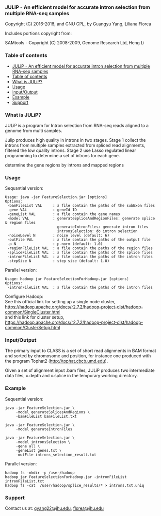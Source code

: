 ### <a name="julip"></a> JULiP - An efficient model for accurate intron selection from multiple RNA-seq samples

Copyright (C) 2016-2018, and GNU GPL, by Guangyu Yang, Liliana Florea

Includes portions copyright from:

SAMtools - Copyright (C) 2008-2009, Genome Research Ltd, Heng Li


### <a name="table-of-contents"></a> Table of contents

- [JULiP - An efficient model for accurate intron selection from multiple RNA-seq samples](#julip)  
- [Table of contents](#table-of-contents)  
- [What is JULiP?](#what-is-julip)  
- [Usage](#usage)  
- [Input/Output](#inputoutput)  
- [Example](#example)   
- [Support](#support)  


### <a name="what-is-julip"></a> What is JULiP?

JULiP is a program for Intron selection from RNA-seq reads aligned to a genome from multi samples. 

Julip produces high quality in introns in two stages. Stage 1 collect the introns from multiple samples extracted from spliced read alignments, filtered the low quality introns. Stage 2 use Lasso regulated linear programming to determine a set of introns for each gene.

determine the gene regions by introns and mapped regions


### <a name="usage"></a> Usage

Sequantial version:  
```
Usage: java -jar FeatureSelection.jar [options]  
Options:  
 -bamFileList VAL     : a file contain the paths of the subExon files  
 -gene VAL            : geneId ID  
 -geneList VAL        : a file contain the gene names  
 -model VAL           : generateSpliceAndRegionFiles: generate splice & region files  
                        generateIntronFiles: generate intron files  
                        intronsSelection: do intron selection  
 -noiseLevel N        : noise level (default: 6)  
 -outFile VAL         : a file contain the paths of the output file  
 -p N                 : p-norm (default: 1.0)  
 -regionFileList VAL  : a file contain the paths of the region files  
 -spliceFileList VAL  : a file contain the paths of the splice files 
 -intronFileList VAL  : a file contain the paths of the intron files  
 -stepSize N          : step size (default: 1.0)  
```
Parallel version:  
```
Usage: hadoop jar FeatureSelectionForHadoop.jar [options]  
Options:  
 -intronFileList VAL  : a file contain the paths of the intron files  
```
Configure Hadoop:  
See this official link for setting up a single node cluster,  
https://hadoop.apache.org/docs/r2.7.2/hadoop-project-dist/hadoop-common/SingleCluster.html  
and this link for cluster setup,  
https://hadoop.apache.org/docs/r2.7.2/hadoop-project-dist/hadoop-common/ClusterSetup.html  

### <a name="inputoutput"></a> Input/Output  
The primary input to CLASS is a set of short read alignments in BAM format and sorted by chromosome and position, for instance one produced with the program Tophat2 (http://tophat.cbcb.umd.edu).

Given a set of alignment input .bam files, JULiP produces two intermediate data files, x.depth and x.splice in the temporary working directory.


### <a name="example"></a> Example  
Sequential version:  
```
java -jar FeatureSelection.jar \  
	 -model generateSplicesAndRegions \  
	 -bamFileList bamFileList.txt  

java -jar FeatureSelection.jar \  
	 -model generateIntronFiles  

java -jar FeatureSelection.jar \  
     -model intronsSelection \  
     -gene all \  
     -geneList genes.txt \  
     -outFile introns_selection_result.txt  
```
Parallel version:  
```
hadoop fs -mkdir -p /user/hadoop  
hadoop jar FeatureSelectionForHadoop.jar -intronFileList intronFileList.txt  
hadoop fs -cat  /user/hadoop/splice_results/* > introns.txt.uniq  
```

### <a name="support"></a> Support

Contact us at: gyang22@jhu.edu, florea@jhu.edu
